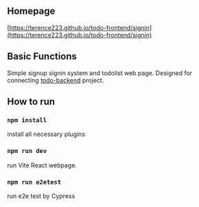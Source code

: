 ## Homepage

[https://terence223.github.io/todo-frontend/signin](https://terence223.github.io/todo-frontend/signin)

## Basic Functions

Simple signup signin system and todolist web page. Designed for connecting [todo-backend](https://github.com/terence223/todo-backend) project.

## How to run

### `npm install`

install all necessary plugins

### `npm run dev`

run Vite React webpage.

### `npm run e2etest`

run e2e test by Cypress
